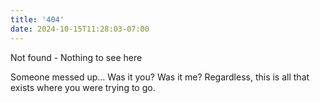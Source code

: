 ```yaml
---
title: '404'
date: 2024-10-15T11:28:03-07:00
---
```

Not found - Nothing to see here

Someone messed up... Was it you? Was it me? Regardless, this is all that exists where you were trying to go.
